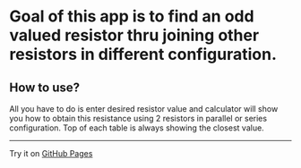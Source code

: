 # Goal of this app is to find an odd valued resistor thru joining other resistors in different configuration.

## How to use?
All you have to do is enter desired resistor value and calculator will show you how to obtain this resistance using 2 resistors in parallel or series configuration.
Top of each table is always showing the closest value.

---
Try it on [GitHub Pages](https://verbascun.github.io/web-reverse-resistor-finder/)
